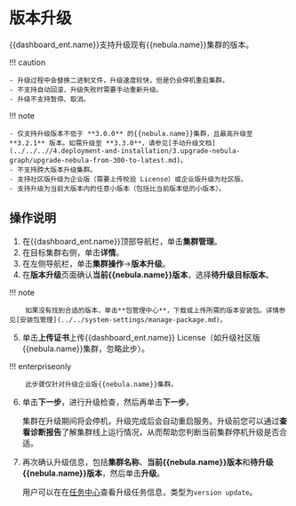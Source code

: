 # 版本升级

{{dashboard_ent.name}}支持升级现有{{nebula.name}}集群的版本。

!!! caution

    - 升级过程中会替换二进制文件，升级速度较快，但是仍会停机重启集群。
    - 不支持自动回滚，升级失败时需要手动重新升级。
    - 升级不支持暂停、取消。

!!! note

    - 仅支持升级版本不低于 **3.0.0** 的{{nebula.name}}集群，且最高升级至 **3.2.1** 版本。如需升级至 **3.3.0**，请参见[手动升级文档](../../..//4.deployment-and-installation/3.upgrade-nebula-graph/upgrade-nebula-from-300-to-latest.md)。
    - 不支持跨大版本升级集群。
    - 支持社区版升级为企业版（需要上传校验 License）或企业版升级为社区版。
    - 支持升级为当前大版本内的任意小版本（包括比当前版本低的小版本）。

## 操作说明

1. 在{{dashboard_ent.name}}顶部导航栏，单击**集群管理**。
2. 在目标集群右侧，单击**详情**。
3. 在左侧导航栏，单击**集群操作**->**版本升级**。
4. 在**版本升级**页面确认**当前{{nebula.name}}版本**，选择**待升级目标版本**。

  !!! note
  
        如果没有找到合适的版本，单击**包管理中心**，下载或上传所需的版本安装包。详情参见[安装包管理](../../system-settings/manage-package.md)。
            
5. 单击**上传证书**上传{{dashboard_ent.name}} License（如升级社区版{{nebula.name}}集群，忽略此步）。

  !!! enterpriseonly
  
        此步骤仅针对升级企业版{{nebula.name}}集群。

6. 单击**下一步**，进行升级检查，然后再单击**下一步**。

   集群在升级期间将会停机，升级完成后会自动重启服务。升级前您可以通过**查看诊断报告**了解集群线上运行情况，从而帮助您判断当前集群停机升级是否合适。

7. 再次确认升级信息，包括**集群名称**、**当前{{nebula.name}}版本**和**待升级{{nebula.name}}版本**，然后单击**升级**。

   用户可以在在[任务中心](../../10.tasks.md)查看升级任务信息，类型为`version update`。
